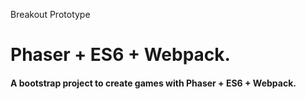 
Breakout Prototype
# Phaser + ES6 + Webpack.
#### A bootstrap project to create games with Phaser + ES6 + Webpack.
